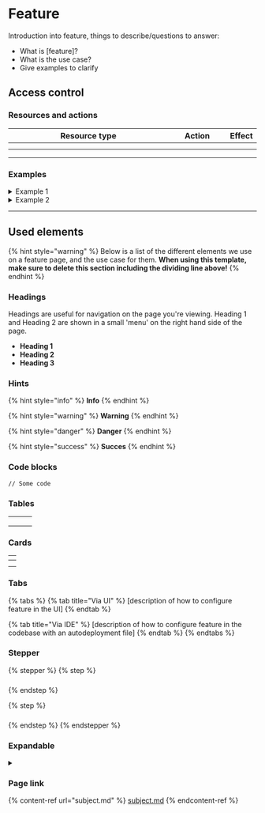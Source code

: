 # Feature

Introduction into feature, things to describe/questions to answer:

* What is \[feature]?
* What is the use case?
* Give examples to clarify

## Access control

### Resources and actions

<table><thead><tr><th width="357">Resource type</th><th width="111">Action</th><th>Effect</th></tr></thead><tbody><tr><td></td><td></td><td></td></tr><tr><td></td><td></td><td></td></tr></tbody></table>

***

### Examples

<details>

<summary>Example 1</summary>

`[Insert code block]`

</details>

<details>

<summary>Example 2</summary>

`[Insert code block]`

</details>

***

## Used elements

{% hint style="warning" %}
Below is a list of the different elements we use on a feature page, and the use case for them. **When using this template, make sure to delete this section including the dividing line above!**
{% endhint %}

### Headings

Headings are useful for navigation on the page you're viewing. Heading 1 and Heading 2 are shown in a small 'menu' on the right hand side of the page.

* **Heading 1**
* **Heading 2**
* **Heading 3**

### Hints

{% hint style="info" %}
**Info**
{% endhint %}

{% hint style="warning" %}
**Warning**
{% endhint %}

{% hint style="danger" %}
**Danger**
{% endhint %}

{% hint style="success" %}
**Succes**
{% endhint %}

### Code blocks

```
// Some code
```

### Tables

|   |   |   |
| - | - | - |
|   |   |   |
|   |   |   |
|   |   |   |

### Cards

<table data-view="cards"><thead><tr><th></th></tr></thead><tbody><tr><td></td></tr><tr><td></td></tr></tbody></table>

### Tabs

{% tabs %}
{% tab title="Via UI" %}
\[description of how to configure feature in the UI]
{% endtab %}

{% tab title="Via IDE" %}
\[description of how to configure feature in the codebase with an autodeployment file]
{% endtab %}
{% endtabs %}

### Stepper

{% stepper %}
{% step %}
###


{% endstep %}

{% step %}
###


{% endstep %}
{% endstepper %}

### Expandable

<details>

<summary></summary>



</details>

### Page link

{% content-ref url="subject.md" %}
[subject.md](subject.md)
{% endcontent-ref %}
